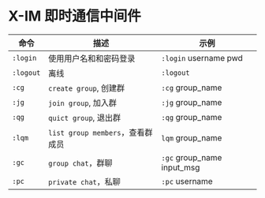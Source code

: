 # X-IM 即时通信中间件

| 命令      | 描述                             | 示例                       |
| --------- | -------------------------------- | -------------------------- |
| `:login`  | 使用用户名和和密码登录           | `:login` username pwd      |
| `:logout` | 离线                             | `:logout`                  |
| `:cg`     | `create group`, 创建群           | `:cg` group_name           |
| `:jg`     | `join group`, 加入群             | `:jg` group_name           |
| `:qg`     | `quict group`, 退出群            | `:qg` group_name           |
| `:lqm`    | `list group members`，查看群成员 | `lqm` group_name           |
| `:gc`     | `group chat`，群聊               | `:gc` group_name input_msg |
| `:pc`     | `private chat`，私聊             | `:pc` username             |

